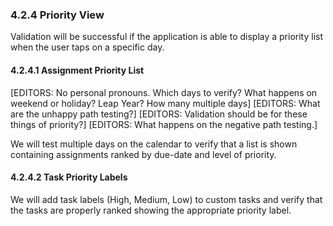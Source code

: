 ### 4.2.4 Priority View

Validation will be successful if the application is able to display a priority list when the user taps on a specific day.

#### 4.2.4.1 Assignment Priority List

[EDITORS: No personal pronouns. Which days to verify? What happens on weekend or holiday? Leap Year? How many multiple days]
[EDITORS: What are the unhappy path testing?]
[EDITORS: Validation should be for these things of priority?]
[EDITORS: What happens on the negative path testing.]

We will test multiple days on the calendar to verify that a list is shown containing assignments ranked by due-date and level of priority. 

#### 4.2.4.2 Task Priority Labels

We will add task labels (High, Medium, Low) to custom tasks and verify that the tasks are properly ranked showing the appropriate priority label.

